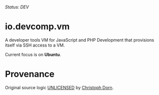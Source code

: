*Status: DEV*

io.devcomp.vm
=============

A developer tools VM for JavaScript and PHP Development that provisions itself via SSH access to a VM.

Current focus is on **Ubuntu**.


Provenance
==========

Original source logic [UNLICENSED](http://unlicense.org/) by [Christoph Dorn](http://christophdorn.com).
